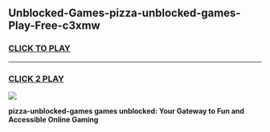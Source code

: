 
## Unblocked-Games-pizza-unblocked-games-Play-Free-c3xmw
<h3>
<a href="https://premium76.site?title=pizza-unblocked-games&ref=19M">CLICK TO PLAY</a></h3>
<hr>

<h3>
<a href="https://premium76.site?title=pizza-unblocked-games&ref=19M">CLICK 2 PLAY</a>
  
</h3>

<a href="https://premium76.site?title=pizza-unblocked-games&ref=19M"><img src="https://clearcache.store/games.png"></a>


**pizza-unblocked-games games unblocked: Your Gateway to Fun and Accessible Online Gaming**
